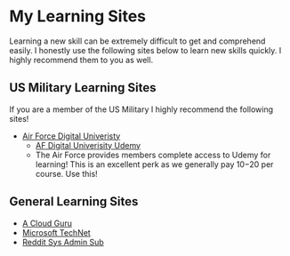 # My Learning Sites

Learning a new skill can be extremely difficult to get and comprehend easily. I honestly use the following sites below to learn new skills quickly. I highly recommend them to you as well.

## US Military Learning Sites

If you are a member of the US Military I highly recommend the following sites!

- [Air Force Digital Univeristy](https://digitalu.af.mil/app)
    - [AF Digital Univerisity Udemy](https://digitalu.udemy.com/)
    - The Air Force provides members complete access to Udemy for learning! This is an excellent perk as we generally pay $10-$20 per course. Use this!

## General Learning Sites

- [A Cloud Guru](https://acloudguru.com/)
- [Microsoft TechNet](https://techcommunity.microsoft.com/)
- [Reddit Sys Admin Sub](https://www.reddit.com/r/sysadmin/)
